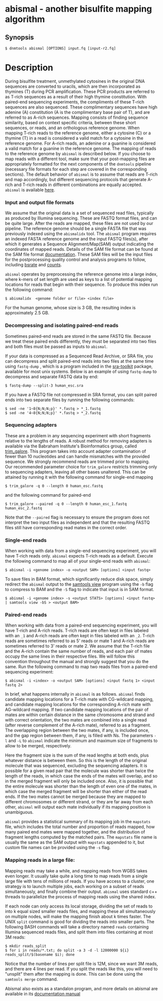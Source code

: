 # abismal - another bisulfite mapping algorithm

## Synopsis
```console
$ dnmtools abismal [OPTIONS] input.fq [input-r2.fq]
```

# Description
During bisulfite treatment, unmethylated cytosines in the original DNA
sequences are converted to uracils, which are then incorporated as
thymines (T) during PCR amplification. These PCR products are referred
to as T-rich sequences as a result of their high thymine constitution.
With paired-end sequencing experiments, the compliments of these
T-rich sequences are also sequenced.  These complimentary sequences
have high adenine (A) constitution (A is the complimentary base pair
of T), and are referred to as A-rich sequences. Mapping consists of
finding sequence similarity, based on context specific criteria,
between these short sequences, or reads, and an orthologous reference
genome.  When mapping T-rich reads to the reference genome, either a
cytosine (C) or a thymine (T) in a read is considered a valid match
for a cytosine in the reference genome. For A-rich reads, an adenine
or a guanine is considered a valid match for a guanine in the
reference genome. The mapping of reads to the reference genome by
`abismal` is described below. If you choose to map reads with a
different tool, make sure that your post-mapping files are
appropriately formatted for the next components of the `dnmtools`
pipeline (necessary file formats for each step are covered in the
corresponding sections).  The default behavior of `abismal` is to
assume that reads are T-rich and map accordingly, but different
sequencing protocols that generate A-rich and T-rich reads in
different combinations are equally accepted. `abismal` is
available [here](http://github.com/smithlabcode/abismal).

### Input and output file formats

We assume that the original data is a set of sequenced read files,
typically as produced by Illumina sequencing. These are FASTQ format
files, and can be quite large. After the reads are mapped, these files
are not used by our pipeline. The reference genome should be a single
FASTA file that was previously indexed using the `abismalidx`
tool. The `abismal` program requires an indexed FASTA reference genome
and the input FASTQ files(s), after which it generates a Sequence
Alignment/Map(SAM) output indicating the coordinates of mapped reads.
Details of the SAM file format can be found at the SAM file format
[documentation](http://samtools.github.io/hts-specs/SAMv1.pdf). These
SAM files will be the input files for the postprocessing quality
control and analysis programs to follow, including [bsrate](../bsrate)
and [counts](../counts).

`abismal` operates by preprocessing the reference genome into a large
index, where k-mers of set length are used as keys to a list of
potential mapping locations for reads that begin with their sequence.
To produce this index run the following command:

```console
$ abismalidx  <genome folder or file> <index file>
```

For the human genome, whose size is 3 GB, the resulting index is
approximately 2.5 GB.

### Decompressing and isolating paired-end reads

Sometimes paired-end reads are stored in the same FASTQ file.  Because
we treat these paired ends differently, they must be separated into
two files and both files must be passed as inputs to `abismal`.

If your data is compressed as a Sequenced Read Archive, or SRA file,
you can decompress and split paired-end reads into two files at the
same time using `fastq-dump` , which is a program included in the
[sra-toolkit](https://hpc.nih.gov/apps/sratoolkit.html)
package, available for most unix systems.  Below is an example of using
`fastq-dump` to decompress and separate FASTQ data by end:

```console
$ fastq-dump --split-3 human_esc.sra
```

If you have a FASTQ file not compressed in SRA format, you can split
paired ends into two separate files by running the following commands:

```console
$ sed -ne '1~8{N;N;N;p}' *.fastq > *_1.fastq
$ sed -ne '4~8{N;N;N;p}' *.fastq > *_2.fastq
```

### Sequencing adapters

These are a problem in any sequencing experiment with short fragments
relative to the lengths of reads. A robust method for removing
adapters is available via the Babraham Institute's Bioinformatics
group, called
[trim_galore](https://www.bioinformatics.babraham.ac.uk/projects/trim_galore).
This program takes into account adapter contamination of fewer than 10
nucleotides and can handle mismatches with the provided sequence. We
strongly recommend reads are trimmed prior to mapping. Our recommended
parameter choice for `trim_galore` restricts trimming only to
sequencing adapters, leaving all other bases unaltered. This can be
attained by running it with the following command for single-end
mapping

```console
$ trim_galore -q 0 --length 0 human_esc.fastq
```

and the following command for paired-end

```console
$ trim_galore --paired -q 0 --length 0 human_esc_1.fastq human_esc_2.fastq
```

Note that the `--paired` flag is necessary to ensure the program does
not interpret the two input files as independent and that the
resulting FASTQ files still have corresponding read mates in the
correct order.

### Single-end reads

When working with data from a single-end sequencing experiment, you
will have T-rich reads only. `abismal` expects T-rich reads as a
default. Execute the following command to map all of your single-end
reads with `abismal`:

```console
$ abismal -i <genome index> -o <output SAM> [options] <input fastq>
```

To save files in BAM format, which significantly reduce disk space,
simply redirect the `abismal` output to the [samtools
view](https://github.com/samtools/samtools) program using the `-b`
flag to compress to BAM and the `-S` flag to indicate that input is in
SAM format.

```console
$ abismal -i <genome index> -s <output STATS> [options] <input fastq> | samtools view -bS > <output BAM>
```

### Paired-end reads

When working with data from a paired-end sequencing experiment, you
will have T-rich and A-rich reads. T-rich reads are often kept in
files labeled with an `_1` and A-rich reads are often kept in files
labeled with an `_2`.  T-rich reads are sometimes referred to as
5' reads or mate 1 and A-rich reads are sometimes referred
to 3' reads or mate 2. We assume that the T-rich file and
the A-rich contain the same number of reads, and each pair of mates
occupy the same lines in their respective files. We will follow this
convention throughout the manual and strongly suggest that you do the
same. Run the following command to map two
reads files from a paired-end sequencing experiment:

```console
$ abismal -i <index> -o <output SAM> [options] <input fastq 1> <input fastq 2>
```

In brief, what happens internally in `abismal` is as follows.
`abismal` finds candidate mapping locations for a T-rich mate with
CG-wildcard mapping, and candidate mapping locations for the
corresponding A-rich mate with AG-wildcard mapping. If two candidate
mapping locations of the pair of mates are within certain distance in
the same chromosome and strand and with correct orientation, the two
mates are combined into a single read (after reverse complement of the
A-rich mate), referred to as a fragment. The overlapping region
between the two mates, if any, is included once, and the gap region
between them, if any, is filled with Ns. The parameters `-l` and `-L`
to `abismal` indicate the minimum and maximum size of fragments to
allow to be merged, respectively.

Here the fragment size is the sum of the read lengths at
both ends, plus whatever distance is between them. So this is the
length of the original molecule that was sequenced, excluding the
sequencing adapters. It is possible for a given read pair that the
molecule was shorter than twice the length of the reads, in which case
the ends of the mates will overlap, and so in the merged fragment will
only be included once. Also, it is possible that the entire molecule
was shorter than the length of even one of the mates, in which case
the merged fragment will be shorter than either of the read ends. If
the two mates cannot be merged because they are mapped to different
chromosomes or different strand, or they are far away from each other,
`abismal` will output each mate individually if its mapping
position is unambiguous.

`abismal` provides a statistical summary
of its mapping job in the `mapstats` file, which includes the total
number and proportion of reads mapped, how many paired end mates were
mapped together, and the distribution of fragment lengths computed by
the matched pairs. The `mapstats` file name is usually the same as
the SAM output with `mapstats` appended to it, but custom file
names can be provided using the `-s` flag.

### Mapping reads in a large file:

Mapping reads may take a while, and mapping reads from WGBS takes
even longer. It usually take quite a long time to map reads from a
single large file with tens of millions of reads. If you have access
to a cluster, one strategy is to launch multiple jobs, each working on
a subset of reads simultaneously, and finally combine their output.
`abismal` uses standard c++ threads to parallelize the process of
mapping reads using the shared index.

If each node can only access its local storage, dividing the set of
reads to into k equal sized smaller reads files, and mapping these all
simultaneously on multiple nodes, will make the mapping finish about k
times faster.  The UNIX `split` command is good for dividing the reads
into smaller parts. The following BASH commands will take a directory
named `reads` containing Illumina sequenced reads files, and split
them into files containing at most 3M reads:

```console
$ mkdir reads_split
$ for i in reads/*.txt; do split -a 3 -d -l 12000000 ${i} reads_split/$(basename $i); done
```

Notice that the number of lines per split file is 12M, since we want
3M reads, and there are 4 lines per read. If you split the reads like
this, you will need to "unsplit" them after the mapping is done. This
can be done using the `samtools merge` command.

Abismal also exists as a standalon program, and more details on
abismal are available in its [documentation
manual](https://github.com/smithlabcode/abismal/blob/master/docs/MANUAL.md#quick-installation)
